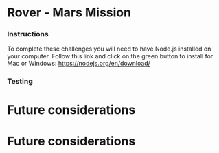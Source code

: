 # Rover - Mars Mission


### Instructions

To complete these challenges you will need to have Node.js installed on your computer. Follow this link and click on the green button to install for Mac or Windows: https://nodejs.org/en/download/ 



### Testing



# Future considerations




# Future considerations


